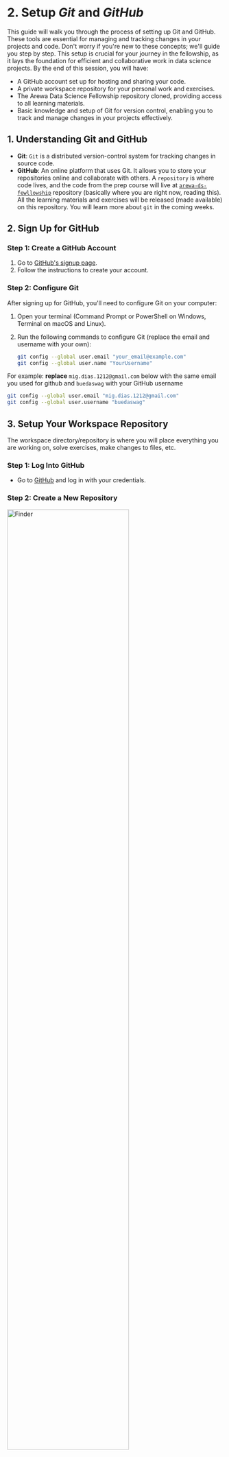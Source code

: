 # 2. Setup _Git_ and _GitHub_

This guide will walk you through the process of setting up Git and GitHub. These tools are essential for managing and tracking changes in your projects and code. Don't worry if you're new to these concepts; we'll guide you step by step. This setup is crucial for your journey in the fellowship, as it lays the foundation for efficient and collaborative work in data science projects. By the end of this session, you will have:

- A GitHub account set up for hosting and sharing your code.
- A private workspace repository for your personal work and exercises.
- The Arewa Data Science Fellowship repository cloned, providing access to all learning materials.
- Basic knowledge and setup of Git for version control, enabling you to track and manage changes in your projects effectively.


## 1. Understanding Git and GitHub

- **Git**: `Git` is a distributed version-control system for tracking changes in source code. 
- **GitHub**: An online platform that uses Git. It allows you to store your repositories online and collaborate with others. A `repository` is where code lives, and the code from the prep course will live at [`arewa-ds-fewllowship`](https://github.com/arewadataScience/ArewaDS-Machine-Learning) repository (basically where you are right now, reading this). All the learning materials and exercises will be released (made available) on this repository. You will learn more about `git` in the coming weeks.

## 2. Sign Up for GitHub

### Step 1: Create a GitHub Account

1. Go to [GitHub's signup page](https://github.com/join).
2. Follow the instructions to create your account.

### Step 2: Configure Git

After signing up for GitHub, you'll need to configure Git on your computer:

1. Open your terminal (Command Prompt or PowerShell on Windows, Terminal on macOS and Linux).
2. Run the following commands to configure Git (replace the email and username with your own):

    ```bash
    git config --global user.email "your_email@example.com"
    git config --global user.name "YourUsername"
    ```
For example: **replace** `mig.dias.1212@gmail.com` below with the same email you used for github and `buedaswag` with your GitHub username

```bash
git config --global user.email "mig.dias.1212@gmail.com"
git config --global user.username "buedaswag"
```

## 3. Setup Your Workspace Repository

The workspace directory/repository is where you will place everything you are working on, solve exercises, make changes to files, etc.

### Step 1: Log Into GitHub

- Go to [GitHub](https://github.com) and log in with your credentials.

### Step 2: Create a New Repository

<img src='media/createrepo.png' alt='Finder' width="75%" />

1. Click the "+" button in the upper-right corner of GitHub and select `New repository`.
2. Create a repository named `arewa-data-science-workspace`.
   - Choose `Private` - this is your private work environment where nobody else will have access but you.
   - Initialize it with a `README`.
   - Select a Python `.gitignore` file. This file does exactly what it sounds like - it tells `git` which files to ignore when transfering files between your computer and `GitHub`.


<img src="media/name_the_repo.png" alt='Finder' width="75%">

You can also check [Creating a new repository](https://help.github.com/en/articles/creating-a-new-repository) on GitHub for help.
 
### 2.2 Setup your workspace repository

The workspace directory/repository is where you will place everything you are working on, solve exercises, make changes to files, etc.

**Step 1:** Log into `GitHub`.

**Step 2:** In the upper-right corner of the page, click the "+" button and select `New repository`:

<img src='media/createrepo.png' alt='Finder' width="75%" />

**Step 3:** Create a new **private** repository called `ds-prep-workspace`.

1. You need to explicitly select `Private` - this is your private work environment where nobody else will have access but you.

2. Initialize with a `README`.

3. Add a Python `.gitignore`. This file does exactly what it sounds like - it tells `git` which files to ignore when transfering files between your computer and `GitHub`.

<img src="https://user-images.githubusercontent.com/19359518/112880653-9ef76280-90c2-11eb-8768-00b2153756d5.png" alt='Finder' width="75%">

You can also check [Creating a new repository](https://help.github.com/en/articles/creating-a-new-repository) on GitHub for help.

### Step 3: Clone Your Repository

Your workspace repository now exists on `GitHub`, but you also need a local copy (clone) on your computer. You will be working in the local repository and then transfer your work to your remote workspace repository on `GitHub`.

**Step 1:** Open a terminal (or use one you've already opened).

**Step 2:** Create a folder named `projects` by using the `mkdir` command. Don't feel intimidated by these commands. They are simply `bash` - a language to communicate with your operating system. `mkdir` essentially stands for **m**a**k**e **dir**ectory. The tilde symbol `~` is a shortcut address for your home directory.

```bash
mkdir ~/projects
```

**Step 3:** Enter the folder by using the `cd` command. Did you know that `cd` means **c**hange **d**irectory? So basically changing to a different folder.

```bash
cd ~/projects
```

**Step 4:** You can now **clone** (create a local copy of) the `ds-prep-workspace` repository you created on `GitHub`.
Replace `<username>` below with your `GitHub` username, removing the brackets `< >`, and run the command:

```bash
git clone https://github.com/<username>/ds-prep-workspace.git
```

   **Note**: if you have had a `GitHub` account since before this course and you are using `ssh keys` instead of `tokens`, first make sure that you have completed the steps starting [here](https://docs.github.com/en/authentication/connecting-to-github-with-ssh/checking-for-existing-ssh-keys), then clone your repository like this. You can skip step 5 and continue with section 2.4.

   ```bash
   git clone git@github.com:<username>/ds-prep-workspace.git
   ```

**Step 5:** You'll be asked for your `GitHub` username. Type it and press <kbd>enter</kbd>. Then you'll be asked for your git password. Passwords no longer work for `GitHub`, you will need to use `tokens`.

Go to <https://github.com/settings/tokens> and click on `Generate new token`. You can give it a name in the note field, such as `ldsa-token`. Then select `repo` in the scopes and click on `Generate token`. You will be shown a `token` you should save - **you will not be able to see it again after leaving that window**. 

Now use the `token` instead of your password and press <kbd>enter</kbd>

You should now have a local copy of your `ds-prep-workspace` in your `~/projects/ds-prep-workspace` folder.

<img src='media/personal_access_token.PNG' width="75%" />

### 2.4 Clone the `ds-prep-course-2023` repository

Let's clone the [`ds-prep-course-2023`](https://github.com/LDSSA/ds-prep-course-2023) repository. This is where all of the learning materials will be made available as the prep course progresses. You will be getting them (pulling) from there.

**Step 1:** Open a terminal (or use one you've already opened) and enter the `projects` folder:

```bash
cd ~/projects
```

**Step 2:** Clone the Prep Course repository (it's the same that contains the README you're reading right now!):

```bash
git clone https://github.com/LDSSA/ds-prep-course-2023.git
```

If you are using `ssh keys` for `GitHub`, use this command:

```bash
git clone git@github.com:LDSSA/ds-prep-course-2023.git
```

**Step 3:** Copy the `requirements.txt` file from the prep course repository to your local workspace repository. The `cp` bash command means **c**o**p**y.  Then you have the address of the file that is being copied and to where it is copied.

```bash
cp ~/projects/ds-prep-course-2023/requirements.txt ~/projects/ds-prep-workspace
```

And you're done with setting `Git` and `GitHub`! Go back to the main menu and continue with step 4, setting up the virtual environment.
